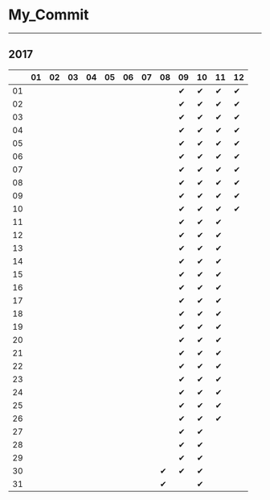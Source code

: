 # My_Commit

---

## 2017

|  |01|02|03|04|05|06|07|08|09|10|11|12|
|----|----|----|----|----|----|----|----|----|----|----|----|----|
|01|  |  |  |  |  |  |  |  |✔ |✔ |✔ |✔ |
|02|  |  |  |  |  |  |  |  |✔ |✔ |✔ |✔ |
|03|  |  |  |  |  |  |  |  |✔ |✔ |✔ |✔ |
|04|  |  |  |  |  |  |  |  |✔ |✔ |✔ |✔ |
|05|  |  |  |  |  |  |  |  |✔ |✔ |✔ |✔ |
|06|  |  |  |  |  |  |  |  |✔ |✔ |✔ |✔ |
|07|  |  |  |  |  |  |  |  |✔ |✔ |✔ |✔ |
|08|  |  |  |  |  |  |  |  |✔ |✔ |✔ |✔ |
|09|  |  |  |  |  |  |  |  |✔ |✔ |✔ |✔ |
|10|  |  |  |  |  |  |  |  |✔ |✔ |✔ |✔ |
|11|  |  |  |  |  |  |  |  |✔ |✔ |✔ |  |
|12|  |  |  |  |  |  |  |  |✔ |✔ |✔ |  |
|13|  |  |  |  |  |  |  |  |✔ |✔ |✔ |  |
|14|  |  |  |  |  |  |  |  |✔ |✔ |✔ |  |
|15|  |  |  |  |  |  |  |  |✔ |✔ |✔ |  |
|16|  |  |  |  |  |  |  |  |✔ |✔ |✔ |  |
|17|  |  |  |  |  |  |  |  |✔ |✔ |✔ |  |
|18|  |  |  |  |  |  |  |  |✔ |✔ |✔ |  |
|19|  |  |  |  |  |  |  |  |✔ |✔ |✔ |  |
|20|  |  |  |  |  |  |  |  |✔ |✔ |✔ |  |
|21|  |  |  |  |  |  |  |  |✔ |✔ |✔ |  |
|22|  |  |  |  |  |  |  |  |✔ |✔ |✔ |  |
|23|  |  |  |  |  |  |  |  |✔ |✔ |✔ |  |
|24|  |  |  |  |  |  |  |  |✔ |✔ |✔ |  |
|25|  |  |  |  |  |  |  |  |✔ |✔ |✔ |  |
|26|  |  |  |  |  |  |  |  |✔ |✔ |✔ |  |
|27|  |  |  |  |  |  |  |  |✔ |✔ |  |  |
|28|  |  |  |  |  |  |  |  |✔ |✔ |  |  |
|29|  |  |  |  |  |  |  |  |✔ |✔ |  |  |
|30|  |  |  |  |  |  |  |✔ |✔ |✔ |  |  |
|31|  |  |  |  |  |  |  |✔ |  |✔ |  |  |

